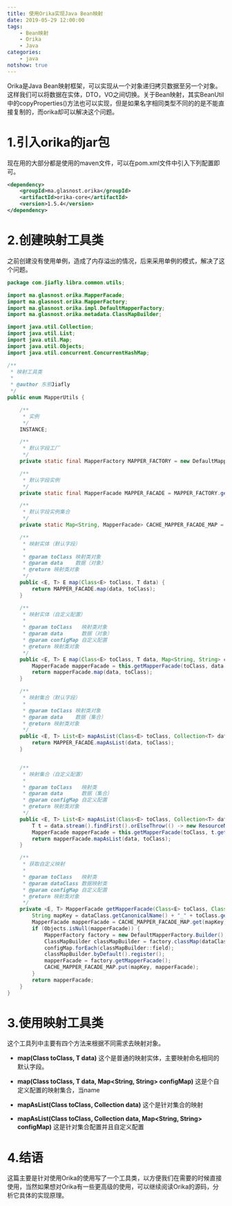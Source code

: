 ```yaml
---
title: 使用Orika实现Java Bean映射
date: 2019-05-29 12:00:00
tags: 
    - Bean映射
    - Orika
    - Java
categories: 
    - java
notshow: true
---
```


Orika是Java Bean映射框架，可以实现从一个对象递归拷贝数据至另一个对象。这样我们可以将数据在实体，DTO，VO之间切换。关于Bean映射，其实BeanUtil中的copyProperties()方法也可以实现，但是如果名字相同类型不同的的是不能直接复制的，而orika却可以解决这个问题。
<!-- more -->
# 1.引入orika的jar包
现在用的大部分都是使用的maven文件，可以在pom.xml文件中引入下列配置即可。
```xml
<dependency>
    <groupId>ma.glasnost.orika</groupId>
    <artifactId>orika-core</artifactId>
    <version>1.5.4</version>
</dependency>
```

# 2.创建映射工具类
之前创建没有使用单例，造成了内存溢出的情况，后来采用单例的模式，解决了这个问题。

```java
package com.jiafly.libra.common.utils;

import ma.glasnost.orika.MapperFacade;
import ma.glasnost.orika.MapperFactory;
import ma.glasnost.orika.impl.DefaultMapperFactory;
import ma.glasnost.orika.metadata.ClassMapBuilder;

import java.util.Collection;
import java.util.List;
import java.util.Map;
import java.util.Objects;
import java.util.concurrent.ConcurrentHashMap;

/**
 * 映射工具类
 *
 * @author 东邪Jiafly
 */
public enum MapperUtils {

    /**
     * 实例
     */
    INSTANCE;

    /**
     * 默认字段工厂
     */
    private static final MapperFactory MAPPER_FACTORY = new DefaultMapperFactory.Builder().build();

    /**
     * 默认字段实例
     */
    private static final MapperFacade MAPPER_FACADE = MAPPER_FACTORY.getMapperFacade();

    /**
     * 默认字段实例集合
     */
    private static Map<String, MapperFacade> CACHE_MAPPER_FACADE_MAP = new ConcurrentHashMap<>();

    /**
     * 映射实体（默认字段）
     *
     * @param toClass 映射类对象
     * @param data    数据（对象）
     * @return 映射类对象
     */
    public <E, T> E map(Class<E> toClass, T data) {
        return MAPPER_FACADE.map(data, toClass);
    }

    /**
     * 映射实体（自定义配置）
     *
     * @param toClass   映射类对象
     * @param data      数据（对象）
     * @param configMap 自定义配置
     * @return 映射类对象
     */
    public <E, T> E map(Class<E> toClass, T data, Map<String, String> configMap) {
        MapperFacade mapperFacade = this.getMapperFacade(toClass, data.getClass(), configMap);
        return mapperFacade.map(data, toClass);
    }

    /**
     * 映射集合（默认字段）
     *
     * @param toClass 映射类对象
     * @param data    数据（集合）
     * @return 映射类对象
     */
    public <E, T> List<E> mapAsList(Class<E> toClass, Collection<T> data) {
        return MAPPER_FACADE.mapAsList(data, toClass);
    }


    /**
     * 映射集合（自定义配置）
     *
     * @param toClass   映射类
     * @param data      数据（集合）
     * @param configMap 自定义配置
     * @return 映射类对象
     */
    public <E, T> List<E> mapAsList(Class<E> toClass, Collection<T> data, Map<String, String> configMap) {
        T t = data.stream().findFirst().orElseThrow(() -> new ResourceNotExistException("映射集合，数据集合为空"));
        MapperFacade mapperFacade = this.getMapperFacade(toClass, t.getClass(), configMap);
        return mapperFacade.mapAsList(data, toClass);
    }

    /**
     * 获取自定义映射
     *
     * @param toClass   映射类
     * @param dataClass 数据映射类
     * @param configMap 自定义配置
     * @return 映射类对象
     */
    private <E, T> MapperFacade getMapperFacade(Class<E> toClass, Class<T> dataClass, Map<String, String> configMap) {
        String mapKey = dataClass.getCanonicalName() + "_" + toClass.getCanonicalName();
        MapperFacade mapperFacade = CACHE_MAPPER_FACADE_MAP.get(mapKey);
        if (Objects.isNull(mapperFacade)) {
            MapperFactory factory = new DefaultMapperFactory.Builder().build();
            ClassMapBuilder classMapBuilder = factory.classMap(dataClass, toClass);
            configMap.forEach(classMapBuilder::field);
            classMapBuilder.byDefault().register();
            mapperFacade = factory.getMapperFacade();
            CACHE_MAPPER_FACADE_MAP.put(mapKey, mapperFacade);
        }
        return mapperFacade;
    }
}
```

# 3.使用映射工具类
这个工具列中主要有四个方法来根据不同需求去映射对象。
- **map(Class<E> toClass, T data)**
这个是普通的映射实体，主要映射命名相同的默认字段。

- **map(Class<E> toClass, T data, Map<String, String> configMap)**
这是个自定义配置的映射集合，当name
- **mapAsList(Class<E> toClass, Collection<T> data)**
这个是针对集合的映射
- **mapAsList(Class<E> toClass, Collection<T> data, Map<String, String> configMap)**
这是针对集合配置并且自定义配置

# 4.结语
这篇主要是针对使用Orika的使用写了一个工具类，以方便我们在需要的时候直接使用，当然如果想对Orika有一些更高级的使用，可以继续阅读Orika的源码，分析它具体的实现原理。


